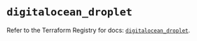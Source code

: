 # `digitalocean_droplet`

Refer to the Terraform Registry for docs: [`digitalocean_droplet`](https://registry.terraform.io/providers/digitalocean/digitalocean/2.48.1/docs/resources/droplet).
